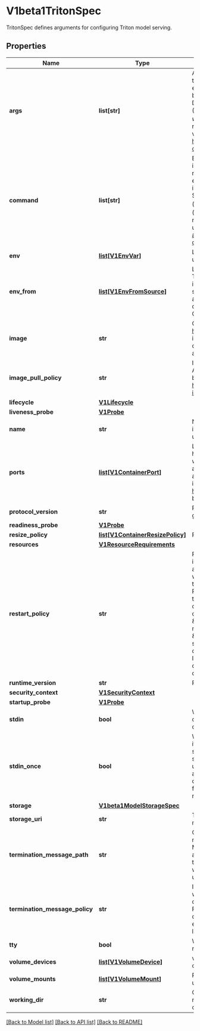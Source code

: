 # V1beta1TritonSpec

TritonSpec defines arguments for configuring Triton model serving.
## Properties
Name | Type | Description | Notes
------------ | ------------- | ------------- | -------------
**args** | **list[str]** | Arguments to the entrypoint. The container image&#39;s CMD is used if this is not provided. Variable references $(VAR_NAME) are expanded using the container&#39;s environment. If a variable cannot be resolved, the reference in the input string will be unchanged. Double $$ are reduced to a single $, which allows for escaping the $(VAR_NAME) syntax: i.e. \&quot;$$(VAR_NAME)\&quot; will produce the string literal \&quot;$(VAR_NAME)\&quot;. Escaped references will never be expanded, regardless of whether the variable exists or not. Cannot be updated. More info: https://kubernetes.io/docs/tasks/inject-data-application/define-command-argument-container/#running-a-command-in-a-shell | [optional] 
**command** | **list[str]** | Entrypoint array. Not executed within a shell. The container image&#39;s ENTRYPOINT is used if this is not provided. Variable references $(VAR_NAME) are expanded using the container&#39;s environment. If a variable cannot be resolved, the reference in the input string will be unchanged. Double $$ are reduced to a single $, which allows for escaping the $(VAR_NAME) syntax: i.e. \&quot;$$(VAR_NAME)\&quot; will produce the string literal \&quot;$(VAR_NAME)\&quot;. Escaped references will never be expanded, regardless of whether the variable exists or not. Cannot be updated. More info: https://kubernetes.io/docs/tasks/inject-data-application/define-command-argument-container/#running-a-command-in-a-shell | [optional] 
**env** | [**list[V1EnvVar]**](https://github.com/kubernetes-client/python/blob/master/kubernetes/docs/V1EnvVar.md) | List of environment variables to set in the container. Cannot be updated. | [optional] 
**env_from** | [**list[V1EnvFromSource]**](https://github.com/kubernetes-client/python/blob/master/kubernetes/docs/V1EnvFromSource.md) | List of sources to populate environment variables in the container. The keys defined within a source must be a C_IDENTIFIER. All invalid keys will be reported as an event when the container is starting. When a key exists in multiple sources, the value associated with the last source will take precedence. Values defined by an Env with a duplicate key will take precedence. Cannot be updated. | [optional] 
**image** | **str** | Container image name. More info: https://kubernetes.io/docs/concepts/containers/images This field is optional to allow higher level config management to default or override container images in workload controllers like Deployments and StatefulSets. | [optional] 
**image_pull_policy** | **str** | Image pull policy. One of Always, Never, IfNotPresent. Defaults to Always if :latest tag is specified, or IfNotPresent otherwise. Cannot be updated. More info: https://kubernetes.io/docs/concepts/containers/images#updating-images | [optional] 
**lifecycle** | [**V1Lifecycle**](https://github.com/kubernetes-client/python/blob/master/kubernetes/docs/V1Lifecycle.md) |  | [optional] 
**liveness_probe** | [**V1Probe**](https://github.com/kubernetes-client/python/blob/master/kubernetes/docs/V1Probe.md) |  | [optional] 
**name** | **str** | Name of the container specified as a DNS_LABEL. Each container in a pod must have a unique name (DNS_LABEL). Cannot be updated. | [optional] [default to '']
**ports** | [**list[V1ContainerPort]**](https://github.com/kubernetes-client/python/blob/master/kubernetes/docs/V1ContainerPort.md) | List of ports to expose from the container. Not specifying a port here DOES NOT prevent that port from being exposed. Any port which is listening on the default \&quot;0.0.0.0\&quot; address inside a container will be accessible from the network. Modifying this array with strategic merge patch may corrupt the data. For more information See https://github.com/kubernetes/kubernetes/issues/108255. Cannot be updated. | [optional] 
**protocol_version** | **str** | Protocol version to use by the predictor (i.e. v1 or v2 or grpc-v1 or grpc-v2) | [optional] 
**readiness_probe** | [**V1Probe**](https://github.com/kubernetes-client/python/blob/master/kubernetes/docs/V1Probe.md) |  | [optional] 
**resize_policy** | [**list[V1ContainerResizePolicy]**](V1ContainerResizePolicy.md) | Resources resize policy for the container. | [optional] 
**resources** | [**V1ResourceRequirements**](https://github.com/kubernetes-client/python/blob/master/kubernetes/docs/V1ResourceRequirements.md) |  | [optional] 
**restart_policy** | **str** | RestartPolicy defines the restart behavior of individual containers in a pod. This field may only be set for init containers, and the only allowed value is \&quot;Always\&quot;. For non-init containers or when this field is not specified, the restart behavior is defined by the Pod&#39;s restart policy and the container type. Setting the RestartPolicy as \&quot;Always\&quot; for the init container will have the following effect: this init container will be continually restarted on exit until all regular containers have terminated. Once all regular containers have completed, all init containers with restartPolicy \&quot;Always\&quot; will be shut down. This lifecycle differs from normal init containers and is often referred to as a \&quot;sidecar\&quot; container. Although this init container still starts in the init container sequence, it does not wait for the container to complete before proceeding to the next init container. Instead, the next init container starts immediately after this init container is started, or after any startupProbe has successfully completed. | [optional] 
**runtime_version** | **str** | Runtime version of the predictor docker image | [optional] 
**security_context** | [**V1SecurityContext**](https://github.com/kubernetes-client/python/blob/master/kubernetes/docs/V1SecurityContext.md) |  | [optional] 
**startup_probe** | [**V1Probe**](https://github.com/kubernetes-client/python/blob/master/kubernetes/docs/V1Probe.md) |  | [optional] 
**stdin** | **bool** | Whether this container should allocate a buffer for stdin in the container runtime. If this is not set, reads from stdin in the container will always result in EOF. Default is false. | [optional] 
**stdin_once** | **bool** | Whether the container runtime should close the stdin channel after it has been opened by a single attach. When stdin is true the stdin stream will remain open across multiple attach sessions. If stdinOnce is set to true, stdin is opened on container start, is empty until the first client attaches to stdin, and then remains open and accepts data until the client disconnects, at which time stdin is closed and remains closed until the container is restarted. If this flag is false, a container processes that reads from stdin will never receive an EOF. Default is false | [optional] 
**storage** | [**V1beta1ModelStorageSpec**](V1beta1ModelStorageSpec.md) |  | [optional] 
**storage_uri** | **str** | This field points to the location of the trained model which is mounted onto the pod. | [optional] 
**termination_message_path** | **str** | Optional: Path at which the file to which the container&#39;s termination message will be written is mounted into the container&#39;s filesystem. Message written is intended to be brief final status, such as an assertion failure message. Will be truncated by the node if greater than 4096 bytes. The total message length across all containers will be limited to 12kb. Defaults to /dev/termination-log. Cannot be updated. | [optional] 
**termination_message_policy** | **str** | Indicate how the termination message should be populated. File will use the contents of terminationMessagePath to populate the container status message on both success and failure. FallbackToLogsOnError will use the last chunk of container log output if the termination message file is empty and the container exited with an error. The log output is limited to 2048 bytes or 80 lines, whichever is smaller. Defaults to File. Cannot be updated. | [optional] 
**tty** | **bool** | Whether this container should allocate a TTY for itself, also requires &#39;stdin&#39; to be true. Default is false. | [optional] 
**volume_devices** | [**list[V1VolumeDevice]**](https://github.com/kubernetes-client/python/blob/master/kubernetes/docs/V1VolumeDevice.md) | volumeDevices is the list of block devices to be used by the container. | [optional] 
**volume_mounts** | [**list[V1VolumeMount]**](https://github.com/kubernetes-client/python/blob/master/kubernetes/docs/V1VolumeMount.md) | Pod volumes to mount into the container&#39;s filesystem. Cannot be updated. | [optional] 
**working_dir** | **str** | Container&#39;s working directory. If not specified, the container runtime&#39;s default will be used, which might be configured in the container image. Cannot be updated. | [optional] 

[[Back to Model list]](../README.md#documentation-for-models) [[Back to API list]](../README.md#documentation-for-api-endpoints) [[Back to README]](../README.md)


